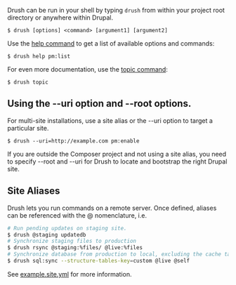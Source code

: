 Drush can be run in your shell by typing `drush` from within your project root directory or anywhere within Drupal.

    $ drush [options] <command> [argument1] [argument2]

Use the [help command](commands/help.md) to get a list of available options and commands:

    $ drush help pm:list

For even more documentation, use the [topic command](commands/core_topic.md):

    $ drush topic

Using the --uri option and --root options.
-----------

For multi-site installations, use a site alias or the --uri option to target a particular site.

    $ drush --uri=http://example.com pm:enable
    
If you are outside the Composer project and not using a site alias, you need to specify --root and --uri for Drush to locate and bootstrap the right Drupal site.

Site Aliases
------------

Drush lets you run commands on a remote server. Once defined, aliases can be referenced with the @ nomenclature, i.e.

```bash
# Run pending updates on staging site.
$ drush @staging updatedb
# Synchronize staging files to production
$ drush rsync @staging:%files/ @live:%files
# Synchronize database from production to local, excluding the cache table
$ drush sql:sync --structure-tables-key=custom @live @self
```

See [example.site.yml](https://raw.githubusercontent.com/drush-ops/drush/10.x/examples/example.site.yml) for more information.

